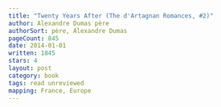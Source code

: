 ```yaml
---
title: "Twenty Years After (The d'Artagnan Romances, #2)"
author: Alexandre Dumas père
authorSort: père, Alexandre Dumas
pageCount: 845
date: 2014-01-01
written: 1845
stars: 4
layout: post
category: book
tags: read unreviewed
mapping: France, Europe
---
```

